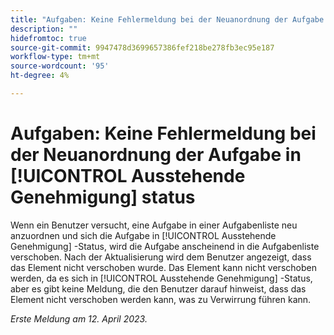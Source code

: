 ```yaml
---
title: "Aufgaben: Keine Fehlermeldung bei der Neuanordnung der Aufgabe im Status Ausstehende Genehmigung"
description: ""
hidefromtoc: true
source-git-commit: 9947478d3699657386fef218be278fb3ec95e187
workflow-type: tm+mt
source-wordcount: '95'
ht-degree: 4%

---
```



# Aufgaben: Keine Fehlermeldung bei der Neuanordnung der Aufgabe in [!UICONTROL Ausstehende Genehmigung] status

Wenn ein Benutzer versucht, eine Aufgabe in einer Aufgabenliste neu anzuordnen und sich die Aufgabe in [!UICONTROL Ausstehende Genehmigung] -Status, wird die Aufgabe anscheinend in die Aufgabenliste verschoben. Nach der Aktualisierung wird dem Benutzer angezeigt, dass das Element nicht verschoben wurde. Das Element kann nicht verschoben werden, da es sich in [!UICONTROL Ausstehende Genehmigung] -Status, aber es gibt keine Meldung, die den Benutzer darauf hinweist, dass das Element nicht verschoben werden kann, was zu Verwirrung führen kann.

_Erste Meldung am 12. April 2023._

